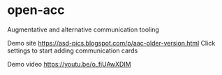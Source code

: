 # open-acc
Augmentative and alternative communication tooling

Demo site https://asd-pics.blogspot.com/p/aac-older-version.html
  Click settings to start adding communication cards

Demo video https://youtu.be/o_fjUAwXDIM
